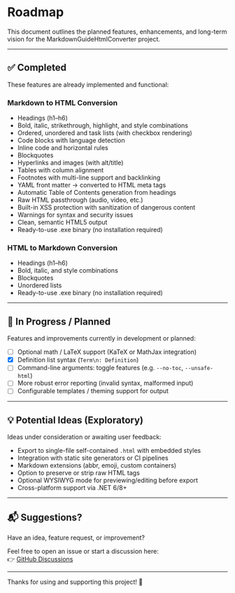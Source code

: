 # Roadmap

This document outlines the planned features, enhancements, and long-term vision for the MarkdownGuideHtmlConverter project.

---

## ✅ Completed

These features are already implemented and functional:

### Markdown to HTML Conversion

- Headings (h1–h6)
- Bold, italic, strikethrough, highlight, and style combinations
- Ordered, unordered and task lists (with checkbox rendering)
- Code blocks with language detection
- Inline code and horizontal rules
- Blockquotes
- Hyperlinks and images (with alt/title)
- Tables with column alignment
- Footnotes with multi-line support and backlinking
- YAML front matter → converted to HTML meta tags
- Automatic Table of Contents generation from headings
- Raw HTML passthrough (audio, video, etc.)
- Built-in XSS protection with sanitization of dangerous content
- Warnings for syntax and security issues
- Clean, semantic HTML5 output
- Ready-to-use .exe binary (no installation required)

### HTML to Markdown Conversion

- Headings (h1–h6)
- Bold, italic, and style combinations
- Blockquotes
- Unordered lists
- Ready-to-use .exe binary (no installation required)

---

## 🚧 In Progress / Planned

Features and improvements currently in development or planned:

- [ ] Optional math / LaTeX support (KaTeX or MathJax integration)
- [x] Definition list syntax (`Term\n: Definition`)
- [ ] Command-line arguments: toggle features (e.g. `--no-toc`, `--unsafe-html`)
- [ ] More robust error reporting (invalid syntax, malformed input)
- [ ] Configurable templates / theming support for output

---

## 💡 Potential Ideas (Exploratory)

Ideas under consideration or awaiting user feedback:

- Export to single-file self-contained `.html` with embedded styles
- Integration with static site generators or CI pipelines
- Markdown extensions (abbr, emoji, custom containers)
- Option to preserve or strip raw HTML tags
- Optional WYSIWYG mode for previewing/editing before export
- Cross-platform support via .NET 6/8+

---

## 📬 Suggestions?

Have an idea, feature request, or improvement?

Feel free to open an issue or start a discussion here:  
👉 [GitHub Discussions](https://github.com/milos-p-lab/MarkdownGuideHtmlConverter/discussions)

---

Thanks for using and supporting this project! 🙏
